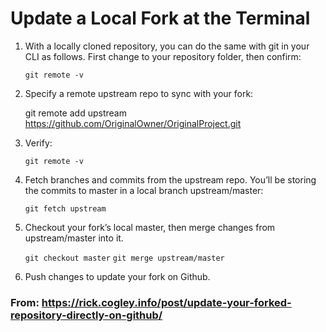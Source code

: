 # Update a Local Fork at the Terminal

1. With a locally cloned repository, you can do the same with git in your CLI as follows. First change to your repository folder, then confirm:

    `git remote -v`

2. Specify a remote upstream repo to sync with your fork:

    git remote add upstream https://github.com/OriginalOwner/OriginalProject.git

3. Verify:

    `git remote -v`

4. Fetch branches and commits from the upstream repo. You’ll be storing the commits to master in a local branch upstream/master:

    `git fetch upstream`

5. Checkout your fork’s local master, then merge changes from upstream/master into it.

    `git checkout master`
    `git merge upstream/master`

6. Push changes to update your fork on Github.

### From: https://rick.cogley.info/post/update-your-forked-repository-directly-on-github/